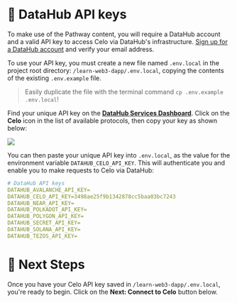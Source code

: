 # 🧩 DataHub API keys

To make use of the Pathway content, you will require a DataHub account and a valid API key to access Celo via DataHub's infrastructure. [Sign up for a DataHub account](https://datahub.figment.io/sign_up) and verify your email address.

To use your API key, you must create a new file named `.env.local` in the project root directory: `/learn-web3-dapp/.env.local`, copying the contents of the existing `.env.example` file.

> Easily duplicate the file with the terminal command `cp .env.example .env.local`!

Find your unique API key on the [**DataHub Services Dashboard**](https://datahub.figment.io/). Click on the **Celo** icon in the list of available protocols, then copy your key as shown below:

![](https://raw.githubusercontent.com/figment-networks/learn-web3-dapp/main/markdown/__images__/celo/celo-setup.gif)

You can then paste your unique API key into `.env.local`, as the value for the environment variable `DATAHUB_CELO_API_KEY`. This will authenticate you and enable you to make requests to Celo via DataHub:

```yaml
# DataHub API keys
DATAHUB_AVALANCHE_API_KEY=
DATAHUB_CELO_API_KEY=3498ae25f9b1342878cc5baa03bc7243
DATAHUB_NEAR_API_KEY=
DATAHUB_POLKADOT_API_KEY=
DATAHUB_POLYGON_API_KEY=
DATAHUB_SECRET_API_KEY=
DATAHUB_SOLANA_API_KEY=
DATAHUB_TEZOS_API_KEY=
```

# 👣 Next Steps

Once you have your Celo API key saved in `/learn-web3-dapp/.env.local`, you're ready to begin.
Click on the **Next: Connect to Celo** button below.

